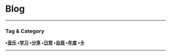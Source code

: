 # __Blog__

---

### **Tag & Category**
**•[音乐](https://skyhigh.moe/blog/category/%E9%9F%B3%E4%B9%90/) •[学习](https://skyhigh.moe/blog/category/%E5%AD%A6%E4%B9%A0/) •[分享](https://skyhigh.moe/blog/category/%E5%88%86%E4%BA%AB/) •[日常](https://skyhigh.moe/blog/category/%E6%97%A5%E5%B8%B8/) •[自我](https://skyhigh.moe/blog/category/%E8%87%AA%E6%88%91/) •[年度](https://skyhigh.moe/blog/category/%E5%B9%B4%E5%BA%A6/) •[卡](https://skyhigh.moe/blog/category/%E5%8D%A1/)**

---



